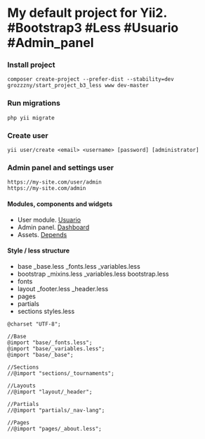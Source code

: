 My default project for Yii2. #Bootstrap3 #Less #Usuario #Admin_panel
==============================

### Install project
```
composer create-project --prefer-dist --stability=dev grozzzny/start_project_b3_less www dev-master
```

### Run migrations
```
php yii migrate
```

### Create user
```
yii user/create <email> <username> [password] [administrator]
```

### Admin panel and settings user
```
https://my-site.com/user/admin
https://my-site.com/admin
```

#### Modules, components and widgets
- User module. [Usuario](https://yii2-usuario.readthedocs.io/en/latest/) 
- Admin panel. [Dashboard](https://github.com/grozzzny/admin) 
- Assets. [Depends](https://github.com/grozzzny/depends) 

#### Style / less structure
- base
_base.less
_fonts.less
_variables.less
- bootstrap
_mixins.less
_variables.less
bootstrap.less
- fonts
- layout
_footer.less
_header.less
- pages
- partials
- sections
styles.less
```
@charset "UTF-8";

//Base
@import "base/_fonts.less";
@import "base/_variables.less";
@import "base/_base";

//Sections
//@import "sections/_tournaments";

//Layouts
//@import "layout/_header";

//Partials
//@import "partials/_nav-lang";

//Pages
//@import "pages/_about.less";
```

